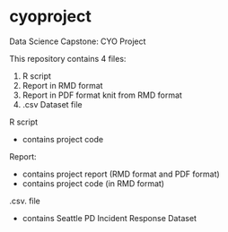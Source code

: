 # cyoproject
Data Science Capstone: CYO Project

This repository contains 4 files:
1. R script
2. Report in RMD format 
3. Report in PDF format knit from RMD format
4. .csv Dataset file 

R script
- contains project code 

Report:
- contains project report (RMD format and PDF format)
- contains project code (in RMD format)

.csv. file
- contains Seattle PD Incident Response Dataset
